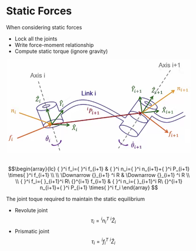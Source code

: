 &emsp;
# Static Forces
When considering static forces
- Lock all the joints
- Write force-moment relationship
- Compute static torque (ignore gravity)

<div align=center>
    <img src="imgs/5.6-1.png" width=500>
</div>
&emsp;

$$\begin{array}{lc}
{ }^i f_i={ }^i f_{i+1} & { }^i 
n_i={ }^i n_{i+1}+{ }^i P_{i+1} \times{ }^i f_{i+1} \\ \\
\Downarrow {}_{i+1} ^i R & \Downarrow {}_{i+1} ^i R \\ \\
{ }^i f_i={ }_{i+1}^i R\ {}^{i+1} f_{i+1} & 
{ }^i n_i={ }_{i+1}^i R\ {}^{i+1} n_{i+1}+{ }^i P_{i+1} \times{ }^i f_i
\end{array}
$$


The joint toque required to maintain the static equilibrium

- Revolute joint
$$
\tau_i={ }^i n_i^T\ { }^i \widehat{Z}_i
$$
- Prismatic joint
$$
\tau_i={ }^i f_i^T\ { }^i \widehat{Z}_i
$$